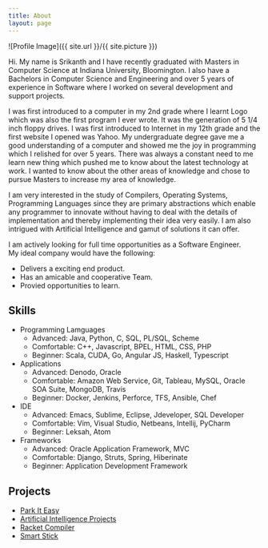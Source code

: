 ```yaml
---
title: About
layout: page
---
```

![Profile Image]({{ site.url }}/{{ site.picture }})

<p>Hi. My name is Srikanth and I have recently graduated with Masters in Computer Science at Indiana University, Bloomington. I also have a Bachelors in Computer Science and Engineering and over 5 years of experience in Software where I worked on several development and support projects.</p>
<p>I was first introduced to a computer in my 2nd grade where I learnt Logo which was also the first program I ever wrote. It was the generation of 5 1/4 inch floppy drives. I was first introduced to Internet in my 12th grade and the first website I opened was Yahoo. My undergraduate degree gave me a good understanding of a computer and showed me the joy in programming which I relished for over 5 years. There was always a constant need to me learn new thing which pushed me to know about the latest technology at work. I wanted to know about the other areas of knowledge and chose to pursue Masters to increase my area of knowledge.</p>
<p>I am very interested in the study of Compilers, Operating Systems, Programming Languages since they are primary abstractions which enable any programmer to innovate without having to deal with the details of implementation and thereby implementing their idea very easily. I am also intrigued with Artificial Intelligence and gamut of solutions it can offer.</p>
<p>I am actively looking for full time opportunities as a Software Engineer.<br/>My ideal company would have the following:
	<ul>
		<li>Delivers a exciting end product.</li>
		<li>Has an amicable and cooperative Team.</li>
		<li>Provied opportunities to learn.</li>
	</ul>	
</p>

<h2>Skills</h2>

<ul class="skill-list">
	<li> Programming Lamguages
	  <ul>
		 <li> Advanced: Java, Python, C, SQL, PL/SQL, Scheme</li>
		 <li> Comfortable: C++, Javascript, BPEL, HTML, CSS, PHP</li>
		 <li> Beginner: Scala, CUDA, Go, Angular JS, Haskell, Typescript </li>		
	  </ul>
	</li>
	<li>Applications
	  <ul>
		<li> Advanced: Denodo, Oracle</li>
		<li> Comfortable: Amazon Web Service, Git, Tableau, MySQL, Oracle SOA Suite, MongoDB, Travis</li>
		<li> Beginner: Docker, Jenkins, Perforce, TFS, Ansible, Chef</li>
	  </ul>
	</li>
	<li>IDE
	  <ul>
		<li> Advanced: Emacs, Sublime, Eclipse, Jdeveloper, SQL Developer</li>
		<li> Comfortable: Vim, Visual Studio, Netbeans, Intellij, PyCharm</li>
		<li> Beginner: Leksah, Atom</li>		
	  </ul>
	</li>
	<li>Frameworks
	  <ul>	
		<li> Advanced: Oracle Application Framework, MVC</li>
		<li> Comfortable: Django, Struts, Spring, Hiberinate</li>
		<li> Beginner: Application Development Framework</li>	
	  </ul>
	</li>
</ul>

<h2>Projects</h2>

<ul>
	<li><a href="https://github.com/ParkItEasy">Park It Easy</a></li>
	<li><a href="https://github.com/AI-Projects">Artificial Intelligence Projects</a></li>
	<li><a href="https://github.com/Racket-Compiler">Racket Compiler</a></li>
	<li><a href="https://github.com/SmartStick">Smart Stick</a></li>
</ul>
